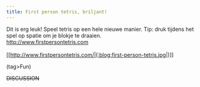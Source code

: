 ```yaml
---
title: First person tetris, briljant!
---
```

Dit is erg leuk! Speel tetris op een hele nieuwe manier. 
Tip: druk tijdens het spel op spatie om je blokje te draaien.
\
http://www.firstpersontetris.com  
\
[[http://www.firstpersontetris.com/|(:blog:first-person-tetris.jpg|)]]

(tag>Fun)


~~DISCUSSION~~

